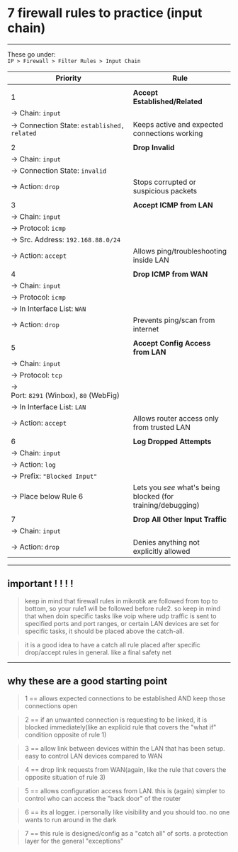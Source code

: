 
# **7 firewall rules to practice (input chain)**
___
These go under:  
`IP > Firewall > Filter Rules > Input Chain`

| Priority                                   | Rule                                                         |
| ------------------------------------------ | ------------------------------------------------------------ |
|                                            |                                                              |
| 1                                          | **Accept Established/Related**                               |
| → Chain: `input`                           |                                                              |
| → Connection State: `established, related` | Keeps active and expected connections working                |
|                                            |                                                              |
| 2                                          | **Drop Invalid**                                             |
| → Chain: `input`                           |                                                              |
| → Connection State: `invalid`              |                                                              |
| → Action: `drop`                           | Stops corrupted or suspicious packets                        |
|                                            |                                                              |
| 3                                          | **Accept ICMP from LAN**                                     |
| → Chain: `input`                           |                                                              |
| → Protocol: `icmp`                         |                                                              |
| → Src. Address: `192.168.88.0/24`          |                                                              |
| → Action: `accept`                         | Allows ping/troubleshooting inside LAN                       |
|                                            |                                                              |
| 4                                          | **Drop ICMP from WAN**                                       |
| → Chain: `input`                           |                                                              |
| → Protocol: `icmp`                         |                                                              |
| → In Interface List: `WAN`                 |                                                              |
| → Action: `drop`                           | Prevents ping/scan from internet                             |
|                                            |                                                              |
| 5                                          | **Accept Config Access from LAN**                            |
| → Chain: `input`                           |                                                              |
| → Protocol: `tcp`                          |                                                              |
| → Port: `8291` (Winbox), `80` (WebFig)     |                                                              |
| → In Interface List: `LAN`                 |                                                              |
| → Action: `accept`                         | Allows router access only from trusted LAN                   |
|                                            |                                                              |
| 6                                          | **Log Dropped Attempts**                                     |
| → Chain: `input`                           |                                                              |
| → Action: `log`                            |                                                              |
| → Prefix: `"Blocked Input"`                |                                                              |
| → Place below Rule 6                       | Lets you _see_ what's being blocked (for training/debugging) |
|                                            |                                                              |
| 7                                          | **Drop All Other Input Traffic**                             |
| → Chain: `input`                           |                                                              |
| → Action: `drop`                           | Denies anything not explicitly allowed                       |

---
## important ! ! ! !
> keep in mind that firewall rules in mikrotik are followed from top to bottom, so your rule1 will be followed before rule2. so keep in mind that when doin specific tasks like voip where udp traffic is sent to specified ports and port ranges, or certain LAN devices are set for specific tasks, it should be placed above the catch-all.

> it is a good idea to have a catch all rule placed after specific drop/accept rules in general. like a final safety net

___
## why these are a good starting point

> 1 == allows expected connections to be established AND keep those connections open

> 2 == if an unwanted connection is requesting to be linked, it is blocked immediately(like an explicid rule that covers the "what if" condition opposite of rule 1)

> 3 == allow link between devices within the LAN that has been setup. easy to control LAN devices compared to WAN

> 4 == drop link requests from WAN(again, like the rule that covers the opposite situation of rule 3)

> 5 == allows configuration access from LAN. this is (again) simpler to control who can access the "back door" of the router

> 6 == its al logger. i personally like visibility and you should too. no one wants to run around in the dark

> 7 == this rule is designed/config as a "catch all" of sorts. a protection layer for the general "exceptions"

